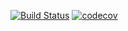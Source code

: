 [![Build Status](https://travis-ci.com/springmeyer/codecov-test.svg?branch=master)](https://travis-ci.com/springmeyer/codecov-test)
[![codecov](https://codecov.io/gh/springmeyer/codecov-test/branch/master/graph/badge.svg)](https://codecov.io/gh/springmeyer/codecov-test)